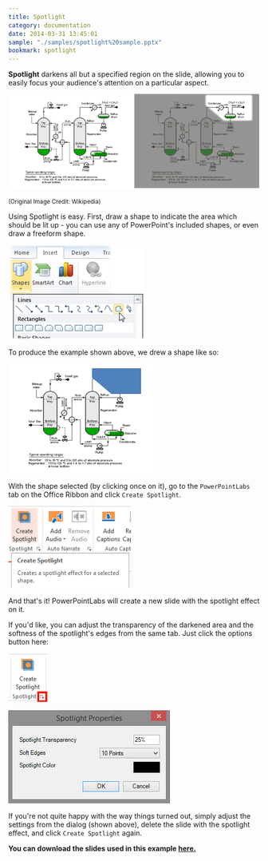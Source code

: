 ```yaml
---
title: Spotlight
category: documentation
date: 2014-03-31 13:45:01
sample: "./samples/spotlight%20sample.pptx"
bookmark: spotlight
---
```


**Spotlight** darkens all but a specified region on the slide, allowing you to easily focus your audience's attention on a particular aspect.

<p>
<img class="box-shadow" src="./img/docs/spotlight-1.png" />
</p>
<small>(Original Image Credit: Wikipedia)</small>

Using Spotlight is easy. First, draw a shape to indicate the area which should be lit up - you can use any of PowerPoint's included shapes, or even draw a freeform shape.

![](./img/docs/spotlight-2.png)

To produce the example shown above, we drew a shape like so:

<p>
<img class="box-shadow" src="./img/docs/spotlight-3.png" />
</p>

With the shape selected (by clicking once on it), go to the <code>PowerPointLabs</code> tab on the Office Ribbon and click <code>Create Spotlight</code>. 

<p>
<img class="box-shadow" src="./img/docs/spotlight-4.png" />
</p>

And that's it! PowerPointLabs will create a new slide with the spotlight effect on it.

If you'd like, you can adjust the transparency of the darkened area and the softness of the spotlight's edges from the same tab. Just click the options button here:

<p>
<img class="box-shadow" src="./img/docs/spotlight-5.png" />
</p>

<p>
<img class="box-shadow" src="./img/docs/spotlight-6.png" />
</p>

If you're not quite happy with the way things turned out, simply adjust the settings from the dialog (shown above), delete the slide with the spotlight effect, and click `Create Spotlight` again.

**You can download the slides used in this example [here.](./img/docs/spotlight%20sample.pptx)**